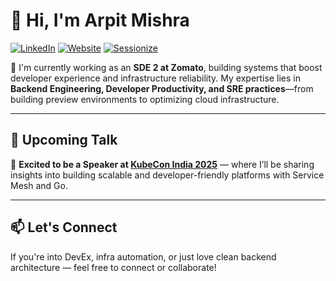 # 👋 Hi, I'm Arpit Mishra

[![LinkedIn](https://img.shields.io/badge/LinkedIn-arpit--mishra--17b733192-blue?logo=linkedin)](https://www.linkedin.com/in/arpit-mishra-17b733192/)
[![Website](https://img.shields.io/badge/Portfolio-m4l1c1ou5.github.io-ff69b4?logo=github)](https://m4l1c1ou5.github.io)
[![Sessionize](https://img.shields.io/badge/Speaker-KubeCon%20India%202025-orange)](https://sessionize.com/arpit-mishra)

🚀 I'm currently working as an **SDE 2 at Zomato**, building systems that boost developer experience and infrastructure reliability. My expertise lies in **Backend Engineering, Developer Productivity, and SRE practices**—from building preview environments to optimizing cloud infrastructure.

---

## 📣 Upcoming Talk

🎤 **Excited to be a Speaker at [KubeCon India 2025](https://sessionize.com/arpit-mishra)** — where I’ll be sharing insights into building scalable and developer-friendly platforms with Service Mesh and Go.

---

## 📫 Let's Connect

If you're into DevEx, infra automation, or just love clean backend architecture — feel free to connect or collaborate!

